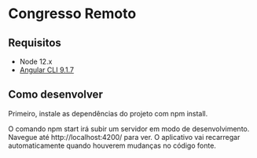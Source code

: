 # Congresso Remoto

## Requisitos

* Node 12.x
* [Angular CLI 9.1.7](https://github.com/angular/angular-cli)

## Como desenvolver

Primeiro, instale as dependências do projeto com npm install.

O comando npm start irá subir um servidor em modo de desenvolvimento. Navegue até http://localhost:4200/ para ver. O aplicativo vai recarregar automaticamente quando houverem mudanças no código fonte.
